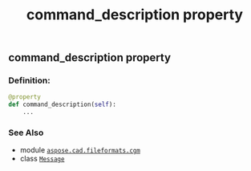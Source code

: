 ﻿---
title: command_description property
second_title: Aspose.CAD for Python via .NET API References
description: 
type: docs
weight: 30
url: /python-net/aspose.cad.fileformats.cgm/message/command_description/
is_root: false
---

## command_description property

### Definition:
```python
@property
def command_description(self):
    ...
```

### See Also
* module [`aspose.cad.fileformats.cgm`](../../)
* class [`Message`](/cad/python-net/aspose.cad.fileformats.cgm/message)
